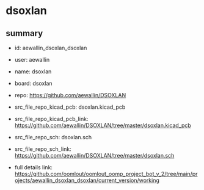 # dsoxlan
 
## summary 
* id: aewallin_dsoxlan_dsoxlan
* user: aewallin
* name: dsoxlan
* board: dsoxlan
* repo: https://github.com/aewallin/DSOXLAN
* src_file_repo_kicad_pcb: dsoxlan.kicad_pcb
* src_file_repo_kicad_pcb_link: https://github.com/aewallin/DSOXLAN/tree/master/dsoxlan.kicad_pcb


* src_file_repo_sch: dsoxlan.sch
* src_file_repo_sch_link: https://github.com/aewallin/DSOXLAN/tree/master/dsoxlan.sch
* full details link: https://github.com/oomlout/oomlout_oomp_project_bot_v_2/tree/main/projects/aewallin_dsoxlan_dsoxlan/current_version/working  






